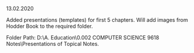 13.02.2020 

Added presentations (templates) for first 5 chapters. Will add images from Hodder Book to the required folder.

Folder Path: D:\A. Education\0.002 COMPUTER SCIENCE 9618 Notes\Presentations of Topical Notes.